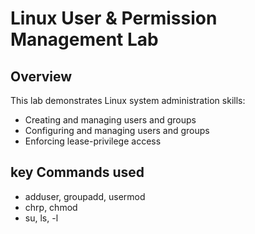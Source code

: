 # Linux User & Permission Management Lab

## Overview
This lab demonstrates Linux system administration skills:
- Creating and managing users and groups
- Configuring and managing users and groups 
- Enforcing lease-privilege access


## key Commands used

- adduser, groupadd, usermod
- chrp, chmod
- su, ls, -l
